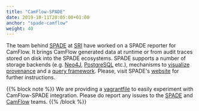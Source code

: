 ```yaml
---
title: "CamFlow-SPADE"
date: 2019-10-11T20:05:00+01:00
anchor: "spade-camflow"
weight: 40
---
```


The team behind [SPADE](http://www.csl.sri.com/users/gehani/papers/MW-2012.SPADE.pdf) at [SRI](http://www.csl.sri.com/people/gehani/) have worked on a SPADE reporter for CamFlow.
It brings CamFlow generated data at runtime or from audit traces stored on disk into the SPADE ecosystems.
SPADE supports a number of storage backends (e.g. [Neo4J](https://github.com/ashish-gehani/SPADE/wiki/Storing-provenance-in-a-Neo4j-graph-database), [PostgreSQL](https://github.com/ashish-gehani/SPADE/wiki/Storing-provenance-in-a-relational-database#postgresql) etc.), mechanisms to [visualize provenance](https://github.com/ashish-gehani/SPADE/wiki/Viewing-provenance) and a [query framework](https://github.com/ashish-gehani/SPADE/wiki/Querying-SPADE).
Please, visit SPADE's [website](https://github.com/ashish-gehani/SPADE/wiki/Collecting-system-wide-provenance-on-Linux-with-CamFlow) for further instructions.

{{% block note %}}
We are providing a [vagrantfile](https://github.com/CamFlow/vagrant/tree/master/spade) to easily experiment with CamFlow-SPADE integration.
Please do report any issues to the [SPADE](https://github.com/ashish-gehani/SPADE/issues) and [CamFlow](https://github.com/CamFlow/camflow-dev/issues) teams.
{{% /block %}}
